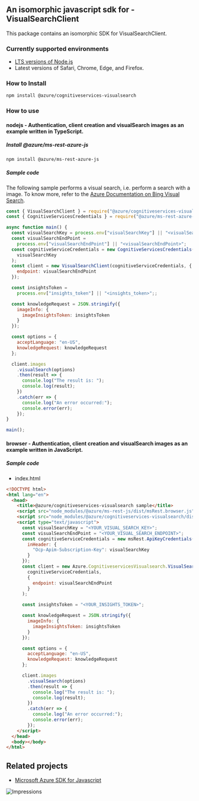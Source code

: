 ## An isomorphic javascript sdk for - VisualSearchClient

This package contains an isomorphic SDK for VisualSearchClient.

### Currently supported environments

- [LTS versions of Node.js](https://github.com/nodejs/release#release-schedule)
- Latest versions of Safari, Chrome, Edge, and Firefox.

### How to Install

```bash
npm install @azure/cognitiveservices-visualsearch
```

### How to use

#### nodejs - Authentication, client creation and visualSearch images as an example written in TypeScript.

##### Install @azure/ms-rest-azure-js

```bash
npm install @azure/ms-rest-azure-js
```

##### Sample code
The following sample performs a visual search, i.e. perform a search with a image. To know more, refer to the [Azure Documentation on Bing Visual Search](https://docs.microsoft.com/azure/cognitive-services/bing-visual-search/).

```javascript
const { VisualSearchClient } = require("@azure/cognitiveservices-visualsearch");
const { CognitiveServicesCredentials } = require("@azure/ms-rest-azure-js");

async function main() {
  const visualSearchKey = process.env["visualSearchKey"] || "<visualSearchKey>";
  const visualSearchEndPoint =
    process.env["visualSearchEndPoint"] || "<visualSearchEndPoint>";
  const cognitiveServiceCredentials = new CognitiveServicesCredentials(
    visualSearchKey
  );
  const client = new VisualSearchClient(cognitiveServiceCredentials, {
    endpoint: visualSearchEndPoint
  });

  const insightsToken =
    process.env["insights_token"] || "<insights_token>";;

  const knowledgeRequest = JSON.stringify({
    imageInfo: {
      imageInsightsToken: insightsToken
    }
  });

  const options = {
    acceptLanguage: "en-US",
    knowledgeRequest: knowledgeRequest
  };

  client.images
    .visualSearch(options)
    .then(result => {
      console.log("The result is: ");
      console.log(result);
    })
    .catch(err => {
      console.log("An error occurred:");
      console.error(err);
    });
}

main();
```

#### browser - Authentication, client creation and visualSearch images as an example written in JavaScript.

##### Sample code

- index.html
```html
<!DOCTYPE html>
<html lang="en">
  <head>
    <title>@azure/cognitiveservices-visualsearch sample</title>
    <script src="node_modules/@azure/ms-rest-js/dist/msRest.browser.js"></script>
    <script src="node_modules/@azure/cognitiveservices-visualsearch/dist/cognitiveservices-visualsearch.js"></script>
    <script type="text/javascript">
      const visualSearchKey = "<YOUR_VISUAL_SEARCH_KEY>";
      const visualSearchEndPoint = "<YOUR_VISUAL_SEARCH_ENDPOINT>";
      const cognitiveServiceCredentials = new msRest.ApiKeyCredentials({
        inHeader: {
          "Ocp-Apim-Subscription-Key": visualSearchKey
        }
      });
      const client = new Azure.CognitiveservicesVisualsearch.VisualSearchClient(
        cognitiveServiceCredentials,
        {
          endpoint: visualSearchEndPoint
        }
      );

      const insightsToken = "<YOUR_INSIGHTS_TOKEN>";

      const knowledgeRequest = JSON.stringify({
        imageInfo: {
          imageInsightsToken: insightsToken
        }
      });

      const options = {
        acceptLanguage: "en-US",
        knowledgeRequest: knowledgeRequest
      };

      client.images
        .visualSearch(options)
        .then(result => {
          console.log("The result is: ");
          console.log(result);
        })
        .catch(err => {
          console.log("An error occurred:");
          console.error(err);
        });
    </script>
  </head>
  <body></body>
</html>
```

## Related projects

- [Microsoft Azure SDK for Javascript](https://github.com/Azure/azure-sdk-for-js)

![Impressions](https://azure-sdk-impressions.azurewebsites.net/api/impressions/azure-sdk-for-js%2Fsdk%2Fcognitiveservices%2Fcognitiveservices-visualsearch%2FREADME.png)